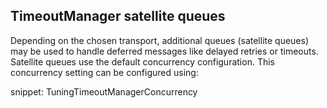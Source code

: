 
## TimeoutManager satellite queues

Depending on the chosen transport, additional queues (satellite queues) may be used to handle deferred messages like delayed retries or timeouts. Satellite queues use the default concurrency configuration. This concurrency setting can be configured using:

snippet: TuningTimeoutManagerConcurrency